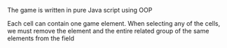 The game is written in pure Java script using OOP

Each cell can contain one game element.
When selecting any of the cells, we must remove the 
element and the entire related group of the same elements from the field

